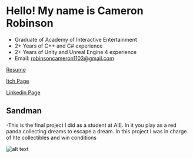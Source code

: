 # Hello! My name is Cameron Robinson

- Graduate of Academy of Interactive Entertainment
- 2+ Years of C++ and C# experience
- 2+ Years of Unity and Unreal Engine 4 experience
- Email: robinsoncameron1103@gmail.com

[Resume](https://resume.creddle.io/resume/9kw7wcu4ea5)

[Itch Page](https://cams-jams.itch.io/)

[Linkedin Page](https://www.linkedin.com/in/cameron-robinson-9557051ba/)

## Sandman
-This is the final project I did as a student at AIE. In it you play as a red panda collecting dreams to escape a dream. In this project I was in charge of hte collectibles and win conditions

![alt text](https://user-images.githubusercontent.com/69812742/173671354-92470dcd-fcef-4f1f-a03c-1c28f032d8a8.png)
